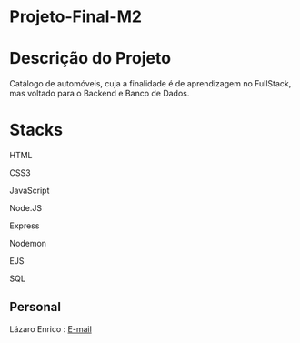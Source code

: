 # Projeto-Final-M2

# Descrição do Projeto
Catálogo de automóveis, cuja a finalidade é de aprendizagem no FullStack, mas voltado para o Backend e Banco de Dados.



# Stacks

  HTML

  CSS3

  JavaScript

  Node.JS

  Express

  Nodemon

  EJS

  SQL
    
 ## Personal 
Lázaro Enrico :
<a href="mailto:lazaro.enr.menezes@gmail.com">E-mail</a>
